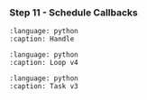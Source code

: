 ### Step 11 - Schedule Callbacks

```{literalinclude} handle.py
:language: python
:caption: Handle
```

```{literalinclude} loop.py
:language: python
:caption: Loop v4
```

```{literalinclude} task.py
:language: python
:caption: Task v3
```

```{admonition} Summary
```
